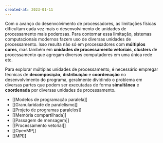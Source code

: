 ```yaml
---
created-at: 2023-01-11
---
```


Com o avanço do desenvolvimento de processadores, as limitações físicas dificultam cada vez mais o desenvolvimento de unidades de processamento mais poderosas. Para contornar essa limitação, sistemas computacionais modernos fazem uso de diversas unidades de processamento. Isso resulta não só em processadores com **múltiplos cores**, mas também em **unidades de processamento vetoriais**, **clusters** de processamento que agregam diversos computadores em uma única rede etc.

Para explorar múltiplas unidades de processamento, é necessário empregar técnicas de **decomposição**, **distribuição** e **coordenação** no desenvolvimento do programa, geralmente dividindo o problema em diversas partes que podem ser executadas de forma **simultânea** e **coordenada** por diversas unidades de processamento.

- [[Modelos de programação paralela]]
- [[Granularidade de paralelismo]]
- [[Projeto de programas paralelos]]
- [[Memória compartilhada]]
- [[Passagem de mensagem]]
- [[Processamento vetorial]]
- [[OpenMP]]
- [[MPI]]

